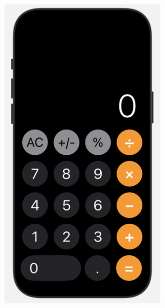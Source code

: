 ![image alt](https://github.com/6th-PARD-iOS-PART/iOS_ParkJinsoo/blob/main/1st_hw_ParkJinsoo/Screenshot.png?raw=true)
